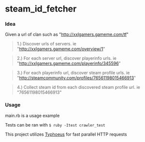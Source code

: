 steam_id_fetcher
================
### Idea
Given a url of clan such as "http://xxlgamers.gameme.com/tf"
> 1.) Discover urls of servers. ie "http://xxlgamers.gameme.com/overview/1"

> 2.) For each server url, discover playerinfo urls. ie "http://xxlgamers.gameme.com/playerinfo/345596"

> 3.) For each playerinfo url, discover steam profile urls. ie "http://steamcommunity.com/profiles/76561198015466913"

> 4.) Collect steam id from each discovered steam profile url. ie "76561198015466913"

### Usage
main.rb is a usage example

Tests can be ran with `$ ruby -Itest crawler_test`

This project utilizes [Typhoeus](https://github.com/typhoeus/typhoeus) for fast parallel HTTP requests
